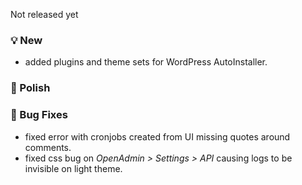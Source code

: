 Not released yet

### 💡 New
- added plugins and theme sets for WordPress AutoInstaller.

### 💅 Polish

### 🐛 Bug Fixes
- fixed error with cronjobs created from UI missing quotes around comments.
- fixed css bug on *OpenAdmin > Settings > API* causing logs to be invisible on light theme.
